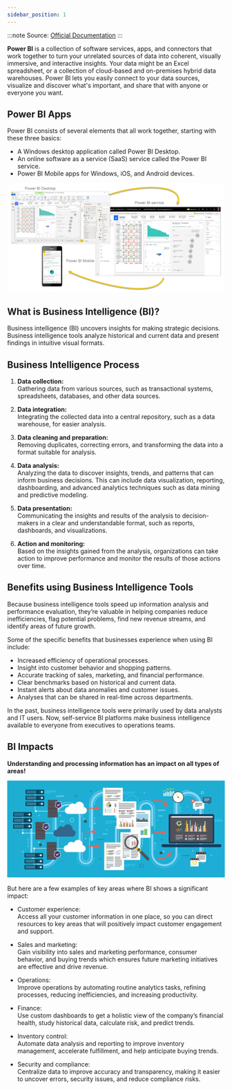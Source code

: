 ```yaml
---
sidebar_position: 1
---
```


:::note
Source: [Official Documentation](https://learn.microsoft.com/en-us/power-bi/)
:::

**Power BI** is a collection of software services, apps, and connectors that work together to turn your unrelated sources of data into coherent, visually immersive, and interactive insights. 
Your data might be an Excel spreadsheet, or a collection of cloud-based and on-premises hybrid data warehouses. 
Power BI lets you easily connect to your data sources, visualize and discover what's important, and share that with anyone or everyone you want.

## Power BI Apps

Power BI consists of several elements that all work together, starting with these three basics:

- A Windows desktop application called Power BI Desktop.
- An online software as a service (SaaS) service called the Power BI service.
- Power BI Mobile apps for Windows, iOS, and Android devices.

![Power BI Basic APPS](/img/power-bi/power-bi-overview-blocks.png "Power BI Apps")


## What is Business Intelligence (BI)?

Business intelligence (BI) uncovers insights for making strategic decisions. 
Business intelligence tools analyze historical and current data and present findings in intuitive visual formats.

## Business Intelligence Process

1. **Data collection:** <br />
Gathering data from various sources, such as transactional systems, spreadsheets, databases, and other data sources.


2. **Data integration:**  <br />
Integrating the collected data into a central repository, such as a data warehouse, for easier analysis.


3. **Data cleaning and preparation:** <br />
Removing duplicates, correcting errors, and transforming the data into a format suitable for analysis.


4. **Data analysis:** <br />
Analyzing the data to discover insights, trends, and patterns that can inform business decisions. 
This can include data visualization, reporting, dashboarding, and advanced analytics techniques such as data mining and predictive modeling.


5. **Data presentation:** <br />
Communicating the insights and results of the analysis to decision-makers in a clear and understandable format, such as reports, dashboards, and visualizations.


6. **Action and monitoring:** <br />
Based on the insights gained from the analysis, organizations can take action to improve performance and monitor the results of those actions over time.

## Benefits using Business Intelligence Tools

Because business intelligence tools speed up information analysis and performance evaluation, they’re valuable in helping companies reduce inefficiencies, flag potential problems, find new revenue streams, and identify areas of future growth.

Some of the specific benefits that businesses experience when using BI include:

- Increased efficiency of operational processes.
- Insight into customer behavior and shopping patterns.
- Accurate tracking of sales, marketing, and financial performance.
- Clear benchmarks based on historical and current data.
- Instant alerts about data anomalies and customer issues.
- Analyses that can be shared in real-time across departments.

In the past, business intelligence tools were primarily used by data analysts and IT users. 
Now, self-service BI platforms make business intelligence available to everyone from executives to operations teams.

## BI Impacts

**Understanding and processing information has an impact on all types of areas!** 

![BI information](/img/power-bi/What-is-Business-Intelligence-BI-scaled.webp "BI Information")

But here are a few examples of key areas where BI shows a significant impact:

- Customer experience: <br />
Access all your customer information in one place, so you can direct resources to key areas that will positively impact customer engagement and support.

- Sales and marketing: <br />
Gain visibility into sales and marketing performance, consumer behavior, and buying trends which ensures future marketing initiatives are effective and drive revenue.

- Operations: <br />
Improve operations by automating routine analytics tasks, refining processes, reducing inefficiencies, and increasing productivity.

- Finance: <br />
Use custom dashboards to get a holistic view of the company’s financial health, study historical data, calculate risk, and predict trends.

- Inventory control: <br />
Automate data analysis and reporting to improve inventory management, accelerate fulfillment, and help anticipate buying trends.

- Security and compliance: <br />
Centralize data to improve accuracy and transparency, making it easier to uncover errors, security issues, and reduce compliance risks.


